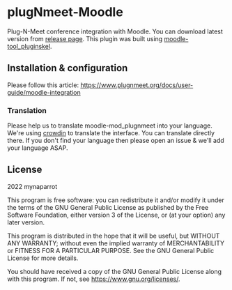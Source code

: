 # plugNmeet-Moodle

Plug-N-Meet conference integration with Moodle. You can download latest version
from [release page](https://github.com/mynaparrot/plugNmeet-Moodle/releases). This plugin was built
using [moodle-tool_pluginskel](https://github.com/mudrd8mz/moodle-tool_pluginskel).

## Installation & configuration

Please follow this article: https://www.plugnmeet.org/docs/user-guide/moodle-integration

### Translation
Please help us to translate moodle-mod_plugnmeet into your language. We're using [crowdin](https://crowdin.com/project/moodle-modplugnmeet) to translate the interface. You can translate directly there. If you don't find your language then please open an issue & we'll add your language ASAP.


## License

2022 mynaparrot

This program is free software: you can redistribute it and/or modify it under
the terms of the GNU General Public License as published by the Free Software
Foundation, either version 3 of the License, or (at your option) any later
version.

This program is distributed in the hope that it will be useful, but WITHOUT ANY
WARRANTY; without even the implied warranty of MERCHANTABILITY or FITNESS FOR A
PARTICULAR PURPOSE. See the GNU General Public License for more details.

You should have received a copy of the GNU General Public License along with
this program. If not, see <https://www.gnu.org/licenses/>.
